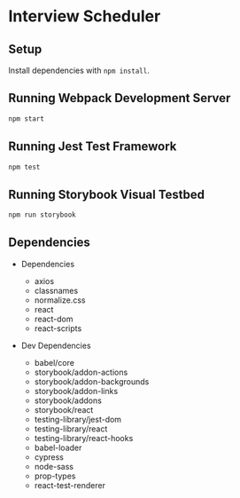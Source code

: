 # Interview Scheduler

## Setup

Install dependencies with `npm install`.

## Running Webpack Development Server

```sh
npm start
```

## Running Jest Test Framework

```sh
npm test
```

## Running Storybook Visual Testbed

```sh
npm run storybook
```
## Dependencies

- Dependencies
  - axios
  - classnames
  - normalize.css
  - react
  - react-dom
  - react-scripts
  
- Dev Dependencies
  - babel/core
  - storybook/addon-actions
  - storybook/addon-backgrounds
  - storybook/addon-links
  - storybook/addons
  - storybook/react
  - testing-library/jest-dom
  - testing-library/react
  - testing-library/react-hooks
  - babel-loader
  - cypress
  - node-sass
  - prop-types
  - react-test-renderer